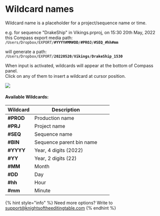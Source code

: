 # Wildcard names

Wildcard name is a placeholder for a project/sequence name or time.

e.g. for sequence "DrakeShip" in Vikings.prproj, on 15:30 20th May, 2022\
this Compass export media path:\
`/Users/Dropbox/EXPORT/`**`#YYYY#MM#DD`**`/`**`#PROJ`**`/`**`#SEQ`**`_`**`#hh#mm`**

will generate a path:\
`/Users/Dropbox/EXPORT/`**`20220520`**`/`**`Vikings`**`/`**`DrakeShip`**`_`**`1530`**



When input is activated, wildcards will appear at the bottom of Compass panel.\
Click on any of them to insert a wildcard at cursor position.

![](../../.gitbook/assets/Compass\_wildcards.gif)

#### Available Wildcards:

| Wildcard  | Description              |   |   |
| --------- | ------------------------ | - | - |
| **#PROD** | Production name          |   |   |
| **#PRJ**  | Project name             |   |   |
| **#SEQ**  | Sequence name            |   |   |
| **#BIN**  | Sequence parent bin name |   |   |
| **#YYYY** | Year, 4 digits (2022)    |   |   |
| **#YY**   | Year, 2 digits (22)      |   |   |
| **#MM**   | Month                    |   |   |
| **#DD**   | Day                      |   |   |
| **#hh**   | Hour                     |   |   |
| **#mm**   | Minute                   |   |   |

{% hint style="info" %}
Need more options? Write to support@knightsoftheeditingtable.com
{% endhint %}

